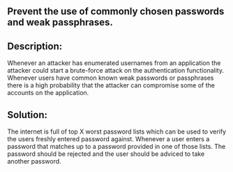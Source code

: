 ## Prevent the use of commonly chosen passwords and weak passphrases.

## Description:

Whenever an attacker has enumerated usernames from an application the attacker could start
a brute-force attack on the authentication functionality. Whenever users have common known weak
passwords or passphrases there is a high probability that the attacker can compromise 
some of the accounts on the application.

## Solution:

The internet is full of top X worst password lists which can be used to verify the users 
freshly entered password against. Whenever a user enters a password that matches up to a password
provided in one of those lists. The password should be rejected and the user should be adviced to take
another password.
